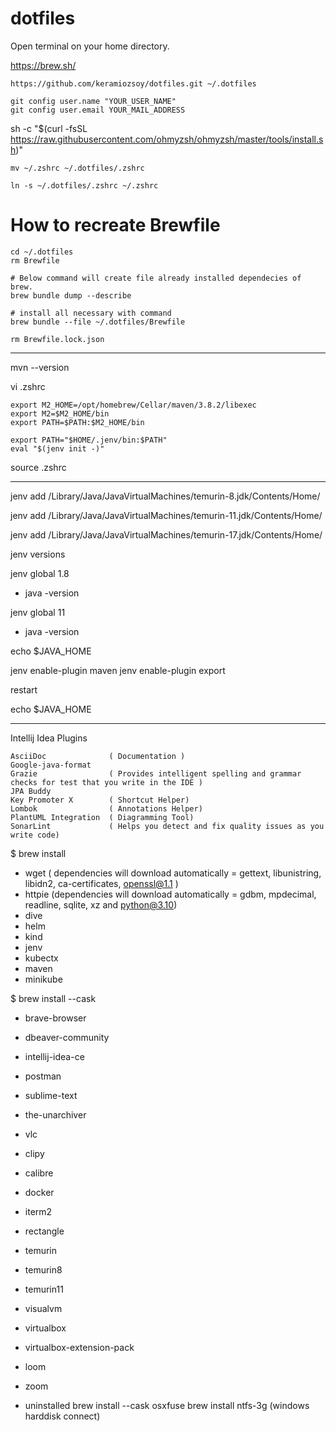 # dotfiles

Open terminal on your home directory.

https://brew.sh/



```
https://github.com/keramiozsoy/dotfiles.git ~/.dotfiles

git config user.name "YOUR_USER_NAME"
git config user.email YOUR_MAIL_ADDRESS
```

sh -c "$(curl -fsSL https://raw.githubusercontent.com/ohmyzsh/ohmyzsh/master/tools/install.sh)"


```
mv ~/.zshrc ~/.dotfiles/.zshrc

ln -s ~/.dotfiles/.zshrc ~/.zshrc
```

# How to recreate Brewfile

```
cd ~/.dotfiles
rm Brewfile

# Below command will create file already installed dependecies of brew.
brew bundle dump --describe

# install all necessary with command
brew bundle --file ~/.dotfiles/Brewfile

rm Brewfile.lock.json
```




------

mvn --version

vi .zshrc 


	export M2_HOME=/opt/homebrew/Cellar/maven/3.8.2/libexec
	export M2=$M2_HOME/bin
	export PATH=$PATH:$M2_HOME/bin

	export PATH="$HOME/.jenv/bin:$PATH"
  	eval "$(jenv init -)"

source .zshrc

------


jenv add /Library/Java/JavaVirtualMachines/temurin-8.jdk/Contents/Home/

jenv add /Library/Java/JavaVirtualMachines/temurin-11.jdk/Contents/Home/

jenv add /Library/Java/JavaVirtualMachines/temurin-17.jdk/Contents/Home/


jenv versions


 jenv global 1.8

- java -version

 jenv global 11

- java -version


echo $JAVA_HOME

jenv enable-plugin maven
jenv enable-plugin export

restart

echo $JAVA_HOME


-----

Intellij Idea Plugins

	AsciiDoc 			  ( Documentation )
	Google-java-format
	Grazie				  ( Provides intelligent spelling and grammar checks for test that you write in the IDE )
	JPA Buddy
	Key Promoter X        ( Shortcut Helper)
	Lombok 				  ( Annotations Helper)
	PlantUML Integration  ( Diagramming Tool)
	SonarLint 			  ( Helps you detect and fix quality issues as you write code)



$ brew install 
- wget ( dependencies will download automatically = gettext, libunistring, libidn2, ca-certificates, openssl@1.1 )
- httpie (dependencies will download automatically = gdbm, mpdecimal, readline, sqlite, xz and python@3.10)
- dive
- helm
- kind
- jenv
- kubectx
- maven
- minikube



$ brew install --cask
- brave-browser
- dbeaver-community
- intellij-idea-ce
- postman		
- sublime-text	
- the-unarchiver		
- vlc
- clipy	
- calibre		
- docker			
- iterm2			
- rectangle		
- temurin			
- temurin8		
- temurin11		
- visualvm
- virtualbox
- virtualbox-extension-pack		
- loom
- zoom


- uninstalled 
brew install --cask osxfuse
brew install ntfs-3g (windows harddisk connect)

